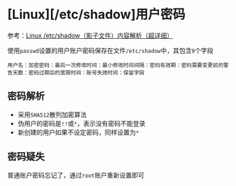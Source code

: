 
# [Linux][/etc/shadow]用户密码

参考：[Linux /etc/shadow（影子文件）内容解析（超详细）](http://c.biancheng.net/view/840.html)

使用`passwd`设置的用户账户密码保存在文件`/etc/shadow`中，其包含`9`个字段

```
用户名：加密密码：最后一次修改时间：最小修改时间间隔：密码有效期：密码需要变更前的警告天数：密码过期后的宽限时间：账号失效时间：保留字段
```

## 密码解析

* 采用`SHA512`散列加密算法
* 伪用户的密码是`!!`或`*`，表示没有密码不能登录
* 新创建的用户如果不设定密码，同样设置为`*`

## 密码疑失

普通账户密码忘记了，通过`root`账户重新设置即可